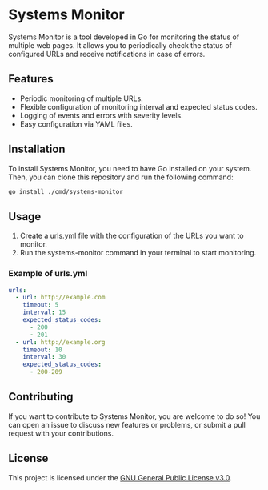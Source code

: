 # Systems Monitor

Systems Monitor is a tool developed in Go for monitoring the status of multiple web pages. It allows you to periodically check the status of configured URLs and receive notifications in case of errors.

## Features

- Periodic monitoring of multiple URLs.
- Flexible configuration of monitoring interval and expected status codes.
- Logging of events and errors with severity levels.
- Easy configuration via YAML files.

## Installation

To install Systems Monitor, you need to have Go installed on your system. Then, you can clone this repository and run the following command:

```bash
go install ./cmd/systems-monitor
```

## Usage

1. Create a urls.yml file with the configuration of the URLs you want to monitor.
2. Run the systems-monitor command in your terminal to start monitoring.

### Example of urls.yml

```yaml
urls:
  - url: http://example.com
    timeout: 5
    interval: 15
    expected_status_codes:
      - 200
      - 201
  - url: http://example.org
    timeout: 10
    interval: 30
    expected_status_codes:
      - 200-209
```

## Contributing

If you want to contribute to Systems Monitor, you are welcome to do so! You can open an issue to discuss new features or problems, or submit a pull request with your contributions.

## License

This project is licensed under the [GNU General Public License v3.0](LICENSE).


